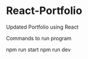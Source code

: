 # React-Portfolio
Updated Portfolio using React

Commands to run program

npm run start 
npm run dev

